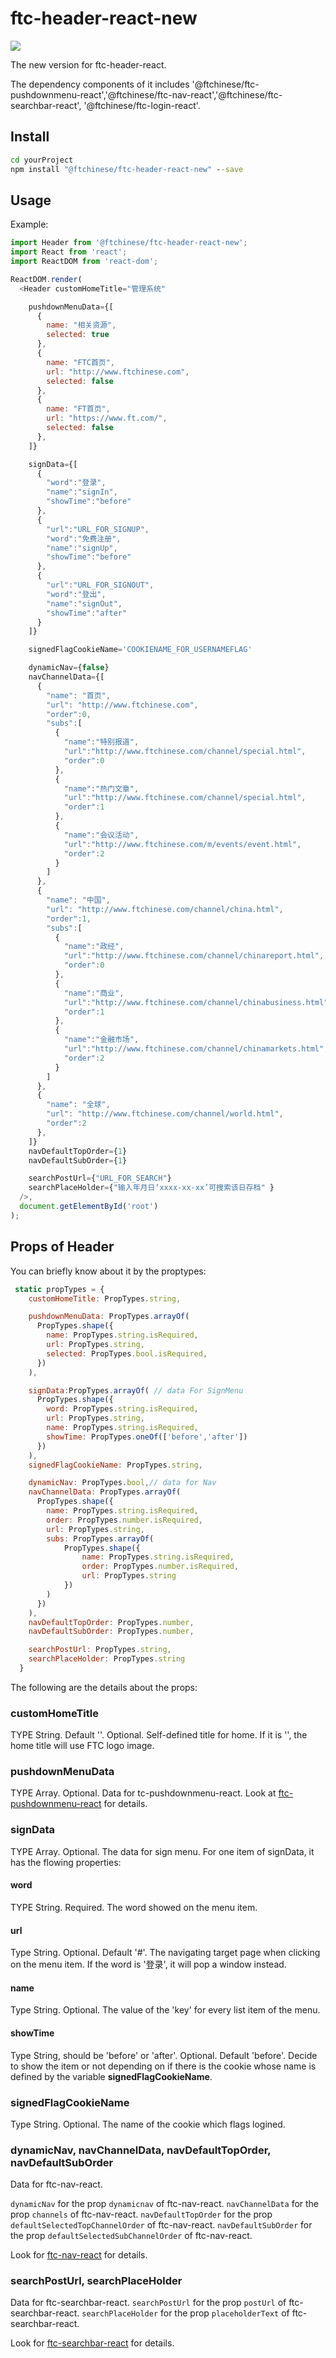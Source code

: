 # ftc-header-react-new

[![](https://travis-ci.org/wangyichen1064431086/ftc-header-react-new.svg?branch=master)](https://travis-ci.org/wangyichen1064431086/ftc-header-react-new)

The new version for ftc-header-react.

The dependency components of it includes '@ftchinese/ftc-pushdownmenu-react','@ftchinese/ftc-nav-react','@ftchinese/ftc-searchbar-react', '@ftchinese/ftc-login-react'.

## Install

```cmd
cd yourProject
npm install "@ftchinese/ftc-header-react-new" --save 
```

## Usage

Example:

```js
import Header from '@ftchinese/ftc-header-react-new';
import React from 'react';
import ReactDOM from 'react-dom';

ReactDOM.render(
  <Header customHomeTitle="管理系统"

    pushdownMenuData={[
      {
        name: "相关资源",
        selected: true
      },
      {
        name: "FTC首页",
        url: "http://www.ftchinese.com",
        selected: false
      },
      {
        name: "FT首页",
        url: "https://www.ft.com/",
        selected: false
      },
    ]}

    signData={[
      {
        "word":"登录",
        "name":"signIn",
        "showTime":"before"
      },
      {
        "url":"URL_FOR_SIGNUP",
        "word":"免费注册",
        "name":"signUp",
        "showTime":"before"
      },
      {
        "url":"URL_FOR_SIGNOUT",
        "word":"登出",
        "name":"signOut",
        "showTime":"after"
      }
    ]}

    signedFlagCookieName='COOKIENAME_FOR_USERNAMEFLAG'

    dynamicNav={false}
    navChannelData={[
      {
        "name": "首页",
        "url": "http://www.ftchinese.com",
        "order":0,
        "subs":[
          {
            "name":"特别报道",
            "url":"http://www.ftchinese.com/channel/special.html",
            "order":0
          },
          {
            "name":"热门文章",
            "url":"http://www.ftchinese.com/channel/special.html",
            "order":1
          },
          {
            "name":"会议活动",
            "url":"http://www.ftchinese.com/m/events/event.html",
            "order":2
          }
        ]  
      },
      {
        "name": "中国",
        "url": "http://www.ftchinese.com/channel/china.html",
        "order":1,
        "subs":[
          {
            "name":"政经",
            "url":"http://www.ftchinese.com/channel/chinareport.html",
            "order":0
          },
          {
            "name":"商业",
            "url":"http://www.ftchinese.com/channel/chinabusiness.html",
            "order":1
          },
          {
            "name":"金融市场",
            "url":"http://www.ftchinese.com/channel/chinamarkets.html",
            "order":2
          }
        ]
      },
      {
        "name": "全球",
        "url": "http://www.ftchinese.com/channel/world.html",
        "order":2
      },
    ]}
    navDefaultTopOrder={1}
    navDefaultSubOrder={1}

    searchPostUrl={"URL_FOR_SEARCH"}
    searchPlaceHolder={"输入年月日‘xxxx-xx-xx’可搜索该日存档" }
  />,
  document.getElementById('root')
);
```

## Props of Header

You can briefly know about it by the proptypes:

```js
 static propTypes = {
    customHomeTitle: PropTypes.string, 

    pushdownMenuData: PropTypes.arrayOf(
      PropTypes.shape({
        name: PropTypes.string.isRequired,
        url: PropTypes.string,
        selected: PropTypes.bool.isRequired,
      })
    ),

    signData:PropTypes.arrayOf( // data For SignMenu
      PropTypes.shape({
        word: PropTypes.string.isRequired,
        url: PropTypes.string,
        name: PropTypes.string.isRequired,
        showTime: PropTypes.oneOf(['before','after'])
      })
    ),
    signedFlagCookieName: PropTypes.string,

    dynamicNav: PropTypes.bool,// data for Nav
    navChannelData: PropTypes.arrayOf( 
      PropTypes.shape({
        name: PropTypes.string.isRequired,
        order: PropTypes.number.isRequired,
        url: PropTypes.string,
        subs: PropTypes.arrayOf(
            PropTypes.shape({
                name: PropTypes.string.isRequired,
                order: PropTypes.number.isRequired,
                url: PropTypes.string
            })
        )
      })
    ),
    navDefaultTopOrder: PropTypes.number,
    navDefaultSubOrder: PropTypes.number,

    searchPostUrl: PropTypes.string,
    searchPlaceHolder: PropTypes.string
  }
```

The following are the details about the props:

### customHomeTitle

TYPE String. Default ''. Optional. Self-defined title for home. If it is '', the home title will use FTC logo image.

### pushdownMenuData
TYPE Array. Optional. Data for tc-pushdownmenu-react. Look at [ftc-pushdownmenu-react](https://github.com/wangyichen1064431086/ftc-pushdownmenu-react) for details.

### signData
TYPE Array. Optional. The data for sign menu. For one item of signData, it has the flowing properties:

#### word
TYPE String. Required. The word showed on the menu item.

#### url
Type String. Optional. Default '#'. The navigating target page when clicking on the menu item. If the word is '登录', it will pop a window instead.

#### name
Type String. Optional. The value of the 'key' for every list item of the menu.

#### showTime
Type String, should be 'before' or 'after'. Optional. Default 'before'. Decide to show the item or not depending on if there is the cookie whose name is defined by the variable **signedFlagCookieName**.

### signedFlagCookieName
Type String. Optional. The name of the cookie which flags logined.

### dynamicNav, navChannelData, navDefaultTopOrder, navDefaultSubOrder
Data for ftc-nav-react.

<code>dynamicNav</code> for the prop <code>dynamicnav</code> of ftc-nav-react.
<code>navChannelData</code> for the prop <code>channels</code> of ftc-nav-react.
<code>navDefaultTopOrder</code> for the prop <code>defaultSelectedTopChannelOrder</code> of ftc-nav-react.
<code>navDefaultSubOrder</code> for the prop <code>defaultSelectedSubChannelOrder</code> of ftc-nav-react.

Look for [ftc-nav-react](https://github.com/wangyichen1064431086/ftc-nav-react) for details.

### searchPostUrl, searchPlaceHolder
Data for ftc-searchbar-react.
<code>searchPostUrl</code> for the prop <code>postUrl</code> of ftc-searchbar-react.
<code>searchPlaceHolder</code> for the prop <code>placeholderText</code> of ftc-searchbar-react.

Look for [ftc-searchbar-react](https://github.com/wangyichen1064431086/ftc-searchbar-react) for details.